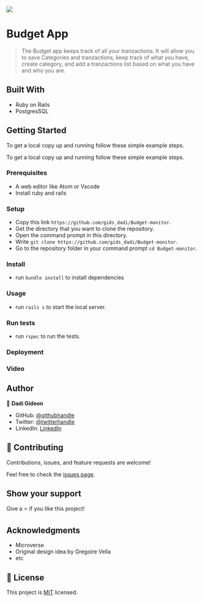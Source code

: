 ![](https://img.shields.io/badge/Microverse-blueviolet)

# Budget App

> The Budget app keeps track of all your tranzactions. It will allow you to save Categories and tranzactions,
> keep track of what you have, create category, and add a tranzactions list based on what you have and who you are.

## Built With

- Ruby on Rails
- PostgresSQL

## Getting Started

To get a local copy up and running follow these simple example steps.

To get a local copy up and running follow these simple example steps.

### Prerequisites

  - A web editor like Atom or Vscode
  - Install ruby and rails

### Setup
  - Copy this link `https://github.com/gids_dadi/Budget-monitor`.
  - Get the directory that you want to clone the repository.
  - Open the command prompt in this directory.
  - Write `git clone https://github.com/gids_dadi/Budget-monitor`.
  - Go to the repository folder in your command prompt `cd Budget-monitor`.

### Install
  - run `bundle install` to install dependencies

### Usage
  - run `rails s` to start the local server.

### Run tests
  - run `rspec` to run the tests.

### Deployment


### Video


## Author

👤 **Dadi Gideon**

- GitHub: [@githubhandle](https://github.com/gids-dadi)
- Twitter: [@twitterhandle](https://twitter.com/Dadi_AG)
- LinkedIn: [LinkedIn](https://www.linkedin.com/in/gideon-dadi-1b5548146/)

## 🤝 Contributing

Contributions, issues, and feature requests are welcome!

Feel free to check the [issues page](../../issues/).

## Show your support

Give a ⭐️ if you like this project!

## Acknowledgments
- Microverse
- Original design idea by Gregoire Vella
- etc

## 📝 License

This project is [MIT](./MIT.md) licensed.
